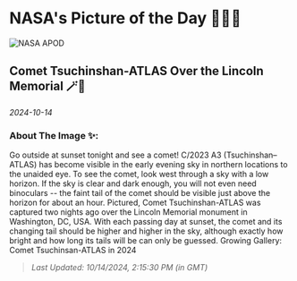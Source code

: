 
# NASA's Picture of the Day 🧑‍🚀💫

  ![NASA APOD](https://apod.nasa.gov/apod/image/2410/CometA3Dc_Gilmore_1080.jpg)
  
  ## Comet Tsuchinshan-ATLAS Over the Lincoln Memorial 🪄🌌
  
  _2024-10-14_
  
  ### About The Image ✨: 
  
  Go outside at sunset tonight and see a comet!  C/2023 A3 (Tsuchinshan–ATLAS) has become visible in the early evening sky in northern locations to the unaided eye. To see the comet, look west through a sky with a low horizon. If the sky is clear and dark enough, you will not even need binoculars -- the faint tail of the comet should be visible just above the horizon for about an hour.  Pictured, Comet Tsuchinshan-ATLAS was captured two nights ago over the Lincoln Memorial monument in Washington, DC, USA.  With each passing day at sunset, the comet and its changing tail should be higher and higher in the sky, although exactly how bright and how long its tails will be can only be guessed.   Growing Gallery: Comet Tsuchinsan-ATLAS in 2024
  
  
  
  > _Last Updated: 10/14/2024, 2:15:30 PM (in GMT)_
  